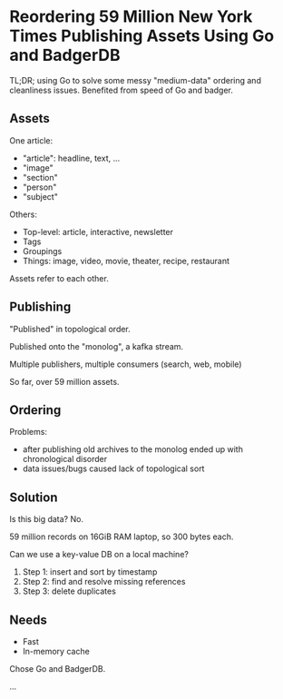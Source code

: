 # Reordering 59 Million New York Times Publishing Assets Using Go and BadgerDB

TL;DR; using Go to solve some messy "medium-data" ordering and cleanliness
issues. Benefited from speed of Go and badger.

## Assets

One article:

* "article": headline, text, ...
* "image"
* "section"
* "person"
* "subject"

Others:

* Top-level: article, interactive, newsletter
* Tags
* Groupings
* Things: image, video, movie, theater, recipe, restaurant

Assets refer to each other.

## Publishing

"Published" in topological order.

Published onto the "monolog", a kafka stream.

Multiple publishers, multiple consumers (search, web, mobile)

So far, over 59 million assets.

## Ordering

Problems:

* after publishing old archives to the monolog ended up with chronological
  disorder
* data issues/bugs caused lack of topological sort

## Solution

Is this big data? No.

59 million records on 16GiB RAM laptop, so 300 bytes each.

Can we use a key-value DB on a local machine?

1. Step 1: insert and sort by timestamp
2. Step 2: find and resolve missing references
3. Step 3: delete duplicates

## Needs

* Fast
* In-memory cache

Chose Go and BadgerDB.

...
